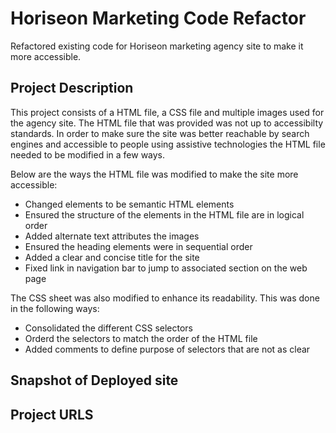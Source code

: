 # Horiseon Marketing Code Refactor
Refactored existing code for Horiseon marketing agency site to make it more accessible. 

## Project Description
This project consists of a HTML file, a CSS file and multiple images used for the agency site. The HTML file that was provided was not up to accessibilty standards. In order to make sure the site was better reachable by search engines and accessible to people using assistive technologies the HTML file needed to be modified in a few ways.

Below are the ways the HTML file was modified to make the site more accessible:
* Changed elements to be semantic HTML elements
* Ensured the structure of the elements in the HTML file are in logical order
* Added alternate text attributes the images
* Ensured the heading elements were in sequential order
* Added a clear and concise title for the site
* Fixed link in navigation bar to jump to associated section on the web page

The CSS sheet was also modified to enhance its readability. This was done in the following ways:
* Consolidated the different CSS selectors
* Orderd the selectors to match the order of the HTML file
* Added comments to define purpose of selectors that are not as clear

## Snapshot of Deployed site


## Project URLS